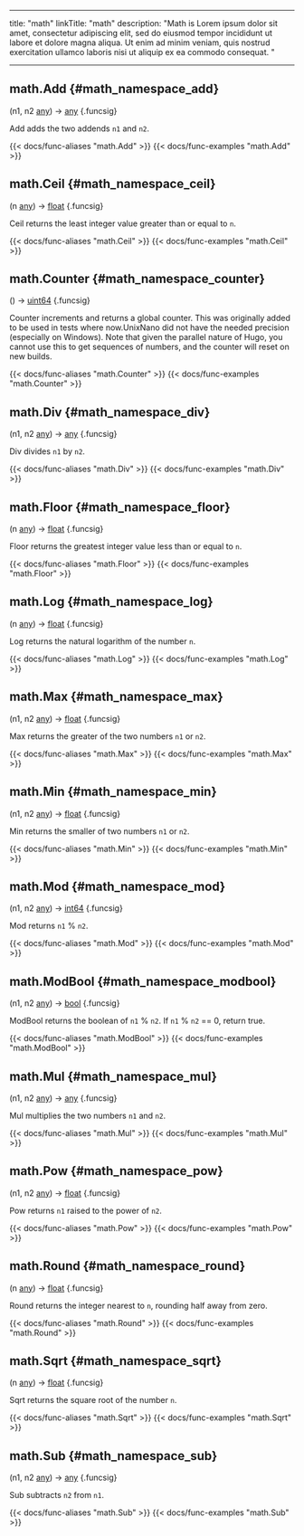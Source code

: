 




---
title: "math"
linkTitle: "math"
description: "Math is Lorem ipsum dolor sit amet, consectetur adipiscing elit, sed do eiusmod tempor incididunt ut labore et dolore magna aliqua. Ut enim ad minim veniam, quis nostrud exercitation ullamco laboris nisi ut aliquip ex ea commodo consequat. "





---















## math.Add {#math_namespace_add}

\(n1, n2 [any](/documentation/reference/typesgo/#any)\) → [any](/documentation/reference/typesgo/#any)
{.funcsig}


Add adds the two addends `n1` and `n2`.

{{< docs/func-aliases "math.Add" >}}
{{< docs/func-examples "math.Add" >}}







## math.Ceil {#math_namespace_ceil}

\(n [any](/documentation/reference/typesgo/#any)\) → [float](/documentation/reference/typesgo/#float)
{.funcsig}


Ceil returns the least integer value greater than or equal to `n`.

{{< docs/func-aliases "math.Ceil" >}}
{{< docs/func-examples "math.Ceil" >}}







## math.Counter {#math_namespace_counter}

\(\) → [uint64](/documentation/reference/typesgo/#uint64)
{.funcsig}


Counter increments and returns a global counter.
This was originally added to be used in tests where now.UnixNano did not
have the needed precision (especially on Windows).
Note that given the parallel nature of Hugo, you cannot use this to get sequences of numbers,
and the counter will reset on new builds.

{{< docs/func-aliases "math.Counter" >}}
{{< docs/func-examples "math.Counter" >}}







## math.Div {#math_namespace_div}

\(n1, n2 [any](/documentation/reference/typesgo/#any)\) → [any](/documentation/reference/typesgo/#any)
{.funcsig}


Div divides `n1` by `n2`.

{{< docs/func-aliases "math.Div" >}}
{{< docs/func-examples "math.Div" >}}







## math.Floor {#math_namespace_floor}

\(n [any](/documentation/reference/typesgo/#any)\) → [float](/documentation/reference/typesgo/#float)
{.funcsig}


Floor returns the greatest integer value less than or equal to `n`.

{{< docs/func-aliases "math.Floor" >}}
{{< docs/func-examples "math.Floor" >}}







## math.Log {#math_namespace_log}

\(n [any](/documentation/reference/typesgo/#any)\) → [float](/documentation/reference/typesgo/#float)
{.funcsig}


Log returns the natural logarithm of the number `n`.

{{< docs/func-aliases "math.Log" >}}
{{< docs/func-examples "math.Log" >}}







## math.Max {#math_namespace_max}

\(n1, n2 [any](/documentation/reference/typesgo/#any)\) → [float](/documentation/reference/typesgo/#float)
{.funcsig}


Max returns the greater of the two numbers `n1` or `n2`.

{{< docs/func-aliases "math.Max" >}}
{{< docs/func-examples "math.Max" >}}







## math.Min {#math_namespace_min}

\(n1, n2 [any](/documentation/reference/typesgo/#any)\) → [float](/documentation/reference/typesgo/#float)
{.funcsig}


Min returns the smaller of two numbers `n1` or `n2`.

{{< docs/func-aliases "math.Min" >}}
{{< docs/func-examples "math.Min" >}}







## math.Mod {#math_namespace_mod}

\(n1, n2 [any](/documentation/reference/typesgo/#any)\) → [int64](/documentation/reference/typesgo/#int64)
{.funcsig}


Mod returns `n1` % `n2`.

{{< docs/func-aliases "math.Mod" >}}
{{< docs/func-examples "math.Mod" >}}







## math.ModBool {#math_namespace_modbool}

\(n1, n2 [any](/documentation/reference/typesgo/#any)\) → [bool](/documentation/reference/typesgo/#bool)
{.funcsig}


ModBool returns the boolean of `n1` % `n2`.  If `n1` % `n2` == 0, return true.

{{< docs/func-aliases "math.ModBool" >}}
{{< docs/func-examples "math.ModBool" >}}







## math.Mul {#math_namespace_mul}

\(n1, n2 [any](/documentation/reference/typesgo/#any)\) → [any](/documentation/reference/typesgo/#any)
{.funcsig}


Mul multiplies the two numbers `n1` and `n2`.

{{< docs/func-aliases "math.Mul" >}}
{{< docs/func-examples "math.Mul" >}}







## math.Pow {#math_namespace_pow}

\(n1, n2 [any](/documentation/reference/typesgo/#any)\) → [float](/documentation/reference/typesgo/#float)
{.funcsig}


Pow returns `n1` raised to the power of `n2`.

{{< docs/func-aliases "math.Pow" >}}
{{< docs/func-examples "math.Pow" >}}







## math.Round {#math_namespace_round}

\(n [any](/documentation/reference/typesgo/#any)\) → [float](/documentation/reference/typesgo/#float)
{.funcsig}


Round returns the integer nearest to `n`, rounding half away from zero.

{{< docs/func-aliases "math.Round" >}}
{{< docs/func-examples "math.Round" >}}







## math.Sqrt {#math_namespace_sqrt}

\(n [any](/documentation/reference/typesgo/#any)\) → [float](/documentation/reference/typesgo/#float)
{.funcsig}


Sqrt returns the square root of the number `n`.

{{< docs/func-aliases "math.Sqrt" >}}
{{< docs/func-examples "math.Sqrt" >}}







## math.Sub {#math_namespace_sub}

\(n1, n2 [any](/documentation/reference/typesgo/#any)\) → [any](/documentation/reference/typesgo/#any)
{.funcsig}


Sub subtracts `n2` from `n1`.

{{< docs/func-aliases "math.Sub" >}}
{{< docs/func-examples "math.Sub" >}}





